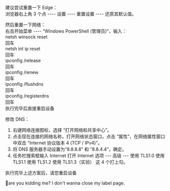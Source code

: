 建议尝试重置一下 Edge：  
浏览器右上角 3 个点 ---- 设置 ---- 重置设置 ---- 还原其默认值。  

然后重置一下网络：  
右击开始菜单 ---- “Windows PowerShell (管理员)”，输入：  
netsh winsock reset  
回车  
netsh int ip reset  
回车  
ipconfig /release  
回车  
ipconfig /renew  
回车  
ipconfig /flushdns  
回车  
ipconfig /registerdns  
回车  
执行完毕后直接重启设备  

修改 DNS：  

1. 右键网络连接图标，选择 “打开网络和共享中心”。  
2. 点击现在连接的网络名称，打开网络状态窗口，点击 “属性”，在网络属性窗口中双击 “Internet 协议版本 4 (TCP / IPv4)”。  
3. 将 DNS 服务器手动设置为“8.8.8.8” 和 “8.8.4.4”，确定。  
4. 任务栏搜索框输入 Internet 打开 Internet 选项 --- 高级 --- 使用 TLS1.0 使用 TLS1.1 使用 TLS1.2 使用 TLS1.3（实验） 这 4 个打上勾。  

执行完毕上述方案后，请您重启设备  

🤡are you kidding me? I don't wanna close my label page.
